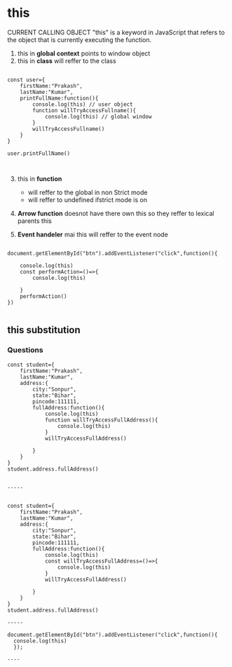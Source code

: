 # this  
CURRENT CALLING OBJECT
"this" is a keyword in JavaScript that refers to the object that is currently executing the function.

1. this in **global context** points to window object
2. this in **class** will reffer to the class
```

const user={
    firstName:"Prakash",
    lastName:"Kumar",
    printFullName:function(){
        console.log(this) // user object
        function willTryAccessFullname(){
            console.log(this) // global window
        }
        willTryAccessFullname()
    }
}

user.printFullName()

                
```
3. this in **function** 
   - will reffer to the global in non Strict mode
   - will reffer to undefined ifstrict mode is on
4. **Arrow function** doesnot have there own this so they reffer to lexical parents this

5. **Event handeler** mai this will reffer to the event node
```

document.getElementById("btn").addEventListener("click",function(){

    console.log(this)
    const performAction=()=>{
        console.log(this)

    }
    performAction()
})
   
```


## this substitution


### Questions

```
const student={
    firstName:"Prakash",
    lastName:"Kumar",
    address:{
        city:"Sonpur",
        state:"Bihar",
        pincode:111111,
        fullAddress:function(){
            console.log(this)
            function willTryAccessFullAddress(){
                console.log(this)
            }
            willTryAccessFullAddress()
            
        }
    }
}
student.address.fullAddress()
                

-----

 
const student={
    firstName:"Prakash",
    lastName:"Kumar",
    address:{
        city:"Sonpur",
        state:"Bihar",
        pincode:111111,
        fullAddress:function(){
            console.log(this)
            const willTryAccessFullAddress=()=>{
                console.log(this)
            }
            willTryAccessFullAddress()
            
        }
    }
}
student.address.fullAddress()

-----

document.getElementById("btn").addEventListener("click",function(){
  console.log(this)
  });
  
----
```